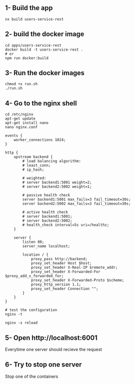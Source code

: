 ## 1- Build the app

```
nx build users-service-rest
```

## 2- build the docker image

```
cd apps/users-service-rest
docker build -t users-service-rest .
# or
npm run docker:build
```

## 3- Run the docker images

```
chmod +x run.sh
./run.sh
```

## 4- Go to the nginx shell

```
cd /etc/nginx
apt-get update
apt-get install nano
nano nginx.conf
```

```
events {
    worker_connections 1024;
}

http {
    upstream backend {
        # load balancing algorithm:
        # least_conn;
        # ip_hash;

        # weighted:
        # server backend1:5001 weight=2;
        # server backend2:5002 weight=1;

        # passive health check
        server backend1:5001 max_fails=3 fail_timeout=30s;
        server backend2:5002 max_fails=3 fail_timeout=30s;

        # active health check
        # server backend1:5001;
        # server backend2:5002;
        # health_check interval=5s uri=/healthz;
    }

    server {
        listen 80;
        server_name localhost;

        location / {
            proxy_pass http://backend;
            proxy_set_header Host $host;
            proxy_set_header X-Real-IP $remote_addr;
            proxy_set_header X-Forwarded-For $proxy_add_x_forwarded_for;
            proxy_set_header X-Forwarded-Proto $scheme;
            proxy_http_version 1.1;
            proxy_set_header Connection "";
        }
    }
}
```

```
# test the configuration
nginx -t

nginx -s reload
```

## 5- Open http://localhost:6001

Everytime one server should recieve the request

## 6- Try to stop one server

Stop one of the containers
